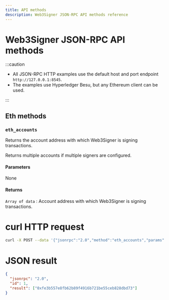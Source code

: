 ```yaml
---
title: API methods
description: Web3Signer JSON-RPC API methods reference
---
```


# Web3Signer JSON-RPC API methods

:::caution

- All JSON-RPC HTTP examples use the default host and port endpoint `http://127.0.0.1:8545`.
- The examples use Hyperledger Besu, but any Ethereum client can be used.

:::

## Eth methods

### `eth_accounts`

Returns the account address with which Web3Signer is signing transactions.

Returns multiple accounts if multiple signers are configured.

#### Parameters

None

#### Returns

`Array of data` : Account address with which Web3Signer is signing transactions.

<!--tabs-->

# curl HTTP request

```bash
curl -X POST --data '{"jsonrpc":"2.0","method":"eth_accounts","params":[],"id":1}' http://127.0.0.1:8545
```

# JSON result

```json
{
  "jsonrpc": "2.0",
  "id": 1,
  "result": ["0xfe3b557e8fb62b89f4916b721be55ceb828dbd73"]
}
```

<!--/tabs-->
